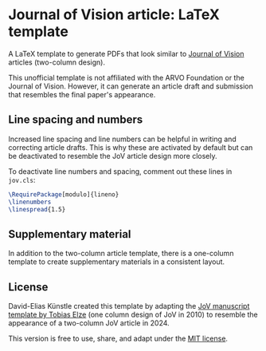 # Journal of Vision article: LaTeX template

A LaTeX template to generate PDFs that look similar to [Journal of Vision](https://jov.arvojournals.org/) articles (two-column design). 

This unofficial template is not affiliated with the ARVO Foundation or the Journal of Vision.
However, it can generate an article draft and submission that resembles the final paper's appearance. 

## Line spacing and numbers

Increased line spacing and line numbers can be helpful in writing and correcting article drafts.
This is why these are activated by default but can be deactivated to resemble the JoV article design more closely.

To deactivate line numbers and spacing, comment out these lines in `jov.cls`:
```tex
\RequirePackage[modulo]{lineno}
\linenumbers
\linespread{1.5}
```

## Supplementary material

In addition to the two-column article template, there is a one-column template to create supplementary materials in a consistent layout. 


## License

David-Elias Künstle created this template by adapting the [JoV manuscript template by Tobias Elze](http://www.tobias-elze.de/latex/) (one column design of JoV in 2010) to
resemble the appearance of a two-column JoV article in 2024.

This version is free to use, share, and adapt under the [MIT license](https://opensource.org/license/MIT).
